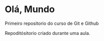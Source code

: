 # Olá, Mundo
Primeiro repositorio do curso de Git e Github

Repoditósitorio criado durante uma aula.

